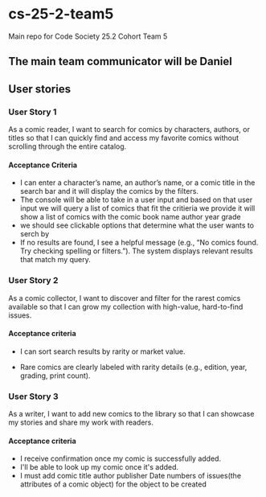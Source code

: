 # cs-25-2-team5
Main repo for Code Society 25.2 Cohort Team 5
## The main team communicator will be Daniel 

## User stories 

### User Story 1
As a comic reader, I want to search for comics by characters, authors, or titles so that I can quickly find and access my favorite comics without scrolling through the entire catalog.

#### Acceptance Criteria
 - I can enter a character’s name, an author’s name, or a comic title in the search bar and it will display the comics by the filters.
 - The console will be able to take in a user input and based on that user input we will query a list of comics that fit the critieria we provide it will show a list of comics with the comic book name author year grade
 - we should see clickable options that determine what the user wants to serch by
 - If no results are found, I see a helpful message (e.g., “No comics found. Try checking spelling or filters.”).
The system displays relevant results that match my query.


### User Story 2
As a comic collector, I want to discover and filter for the rarest comics available so that I can grow my collection with high-value, hard-to-find issues.

#### Acceptance criteria
- I can sort search results by rarity or market value.

- Rare comics are clearly labeled with rarity details (e.g., edition, year, grading, print count).
### User Story 3
As a writer, I want to add new comics to the library so that I can showcase my stories and share my work with readers.
#### Acceptance criteria 
- I receive confirmation once my comic is successfully added.
- I'll be able to look up my comic once it's added.
- I must add comic title author publisher Date numbers of issues(the attributes of a comic object) for the object to be created

